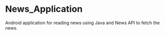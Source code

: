 # News_Application

Android application for reading news using Java and News API to fetch the news.
